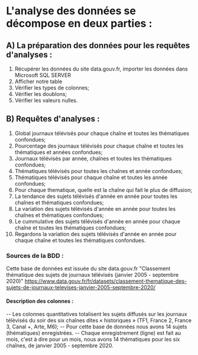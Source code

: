 # L'analyse des données se décompose en deux parties :

## A)  La préparation des données pour les requêtes d'analyses :

 1) Récupérer les données du site data.gouv.fr, importer les données dans Microsoft SQL SERVER
 2) Afficher notre table
 3) Vérifier les types de colonnes;
 4) Vérifier les doublons;
 5) Vérifier les valeurs nulles.

## B) Requêtes d'analyses :

 1) Global journaux télévisés pour chaque chaîne et toutes les thématiques confondues;
 2) Pourcentage des journaux télévisés pour chaque chaîne et toutes les thématiques et années confondues;
 3) Journaux télévisés par année, chaînes et toutes les thématiques confondues;
 4) Thématiques télévisés pour toutes les chaînes et année confondues;
 5) Thématiques télévisés pour chaque chaîne et toutes les année confondues;
 6) Pour chaque thematique, quelle est la chaîne qui fait le plus de diffusion;
 7) La tendance des sujets télévisés d'année en année pour  toutes les chaînes et thématiques confondues;
 8) La variation des sujets télévisés d'année en année pour toutes les chaînes et thématiques confondues;
 9) Le cummulative des sujets télévisés d'année en année pour chaque chaîne et toutes les thématiques confondues;
 10) Regardons la variation des sujets télévisés d'année en année pour chaque chaîne et toutes les thématiques confondues.
 
### Sources de la BDD :

Cette base de données est issuée du site data.gouv.fr
"Classement thématique des sujets de journaux télévisés (janvier 2005 - septembre 2020)"
https://www.data.gouv.fr/fr/datasets/classement-thematique-des-sujets-de-journaux-televises-janvier-2005-septembre-2020/


#### Description des colonnes : 

-- Les colonnes quantitatives totalisent les sujets diffusés sur les journaux télévisés du soir des six chaînes dites « historiques » (TF1, France 2, France 3, Canal +, Arte, M6);
-- Pour cette base de données nous avons 14 sujets (thématiques) enregistrées.
-- Chaque enregistrement (ligne) est fait au mois, c'est à dire pour un mois, nous avons 14 thématiques pour les six chaînes, de janvier 2005 - septembre 2020.

